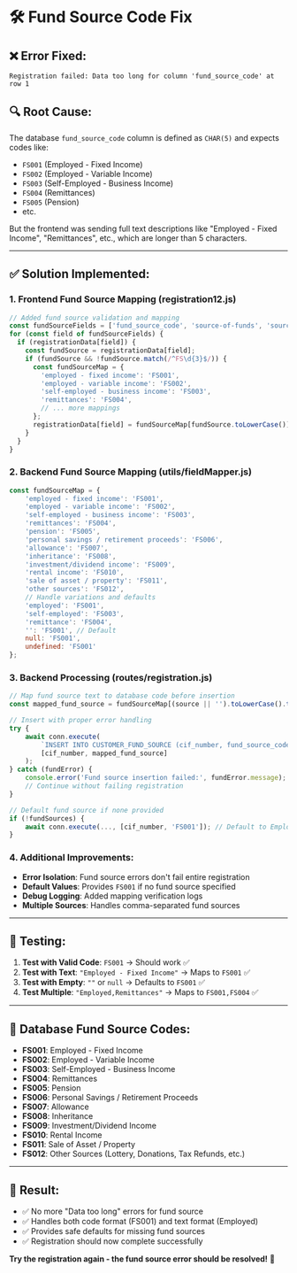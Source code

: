 # 🛠️ Fund Source Code Fix

## ❌ **Error Fixed:**
```
Registration failed: Data too long for column 'fund_source_code' at row 1
```

## 🔍 **Root Cause:**
The database `fund_source_code` column is defined as `CHAR(5)` and expects codes like:
- `FS001` (Employed - Fixed Income)
- `FS002` (Employed - Variable Income)
- `FS003` (Self-Employed - Business Income)
- `FS004` (Remittances)
- `FS005` (Pension)
- etc.

But the frontend was sending full text descriptions like "Employed - Fixed Income", "Remittances", etc., which are longer than 5 characters.

---

## ✅ **Solution Implemented:**

### 1. **Frontend Fund Source Mapping** (registration12.js)
```javascript
// Added fund source validation and mapping
const fundSourceFields = ['fund_source_code', 'source-of-funds', 'source-of-funds-multi'];
for (const field of fundSourceFields) {
  if (registrationData[field]) {
    const fundSource = registrationData[field];
    if (fundSource && !fundSource.match(/^FS\d{3}$/)) {
      const fundSourceMap = {
        'employed - fixed income': 'FS001',
        'employed - variable income': 'FS002',
        'self-employed - business income': 'FS003',
        'remittances': 'FS004',
        // ... more mappings
      };
      registrationData[field] = fundSourceMap[fundSource.toLowerCase()] || 'FS001';
    }
  }
}
```

### 2. **Backend Fund Source Mapping** (utils/fieldMapper.js)
```javascript
const fundSourceMap = {
    'employed - fixed income': 'FS001',
    'employed - variable income': 'FS002',
    'self-employed - business income': 'FS003',
    'remittances': 'FS004',
    'pension': 'FS005',
    'personal savings / retirement proceeds': 'FS006',
    'allowance': 'FS007',
    'inheritance': 'FS008',
    'investment/dividend income': 'FS009',
    'rental income': 'FS010',
    'sale of asset / property': 'FS011',
    'other sources': 'FS012',
    // Handle variations and defaults
    'employed': 'FS001',
    'self-employed': 'FS003',
    'remittance': 'FS004',
    '': 'FS001', // Default
    null: 'FS001',
    undefined: 'FS001'
};
```

### 3. **Backend Processing** (routes/registration.js)
```javascript
// Map fund source text to database code before insertion
const mapped_fund_source = fundSourceMap[(source || '').toLowerCase().trim()] || 'FS001';

// Insert with proper error handling
try {
    await conn.execute(
        `INSERT INTO CUSTOMER_FUND_SOURCE (cif_number, fund_source_code) VALUES (?, ?)`,
        [cif_number, mapped_fund_source]
    );
} catch (fundError) {
    console.error('Fund source insertion failed:', fundError.message);
    // Continue without failing registration
}

// Default fund source if none provided
if (!fundSources) {
    await conn.execute(..., [cif_number, 'FS001']); // Default to Employed
}
```

### 4. **Additional Improvements:**
- **Error Isolation**: Fund source errors don't fail entire registration
- **Default Values**: Provides `FS001` if no fund source specified
- **Debug Logging**: Added mapping verification logs
- **Multiple Sources**: Handles comma-separated fund sources

---

## 🧪 **Testing:**

1. **Test with Valid Code**: `FS001` → Should work ✅
2. **Test with Text**: `"Employed - Fixed Income"` → Maps to `FS001` ✅  
3. **Test with Empty**: `""` or `null` → Defaults to `FS001` ✅
4. **Test Multiple**: `"Employed,Remittances"` → Maps to `FS001,FS004` ✅

---

## 🎯 **Database Fund Source Codes:**
- **FS001**: Employed - Fixed Income
- **FS002**: Employed - Variable Income
- **FS003**: Self-Employed - Business Income
- **FS004**: Remittances
- **FS005**: Pension
- **FS006**: Personal Savings / Retirement Proceeds
- **FS007**: Allowance
- **FS008**: Inheritance
- **FS009**: Investment/Dividend Income
- **FS010**: Rental Income
- **FS011**: Sale of Asset / Property
- **FS012**: Other Sources (Lottery, Donations, Tax Refunds, etc.)

---

## 🎯 **Result:**
- ✅ No more "Data too long" errors for fund source
- ✅ Handles both code format (FS001) and text format (Employed)
- ✅ Provides safe defaults for missing fund sources
- ✅ Registration should now complete successfully

**Try the registration again - the fund source error should be resolved!** 🚀

